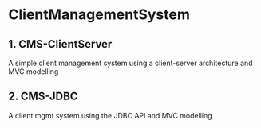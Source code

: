# ClientManagementSystem

## 1. CMS-ClientServer

A simple client management system using a client-server architecture and MVC modelling

## 2. CMS-JDBC

A client mgmt system using the JDBC API and MVC modelling
